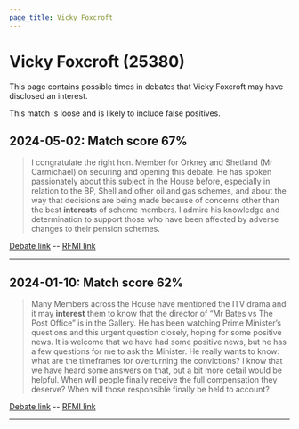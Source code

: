 ```yaml
---
page_title: Vicky Foxcroft
---
```


# Vicky Foxcroft  (25380)

This page contains possible times in debates that Vicky Foxcroft may have disclosed an interest.

This match is loose and is likely to include false positives. 



## 2024-05-02: Match score 67%

>I congratulate the right hon. Member for Orkney and Shetland (Mr Carmichael) on securing and opening this debate.  He has spoken passionately about this subject in the House before, especially in relation to the BP, Shell and other oil and gas schemes, and about the way that decisions are being made because of concerns other than the best **interest**s of scheme members. I admire his knowledge and determination to support those who have been affected by adverse changes to their pension schemes.

[Debate link](https://www.theyworkforyou.com/debates/?id=2024-05-02b.404.0)  --  [RFMI link](https://www.theyworkforyou.com/mp/25380/register)


---



## 2024-01-10: Match score 62%

>Many Members across the House have mentioned the ITV drama and it may **interest** them to know that the director of “Mr Bates vs The Post Office” is in the Gallery. He has been watching Prime Minister’s questions and this urgent question closely, hoping for some positive news. It is welcome that we have had some positive news, but he has a few questions for me to ask the Minister. He really wants to know: what are the timeframes for overturning the convictions? I know that we have heard some answers on that, but a bit more detail would be helpful. When will people finally receive the full compensation they deserve? When will those responsible finally be held to account?

[Debate link](https://www.theyworkforyou.com/debates/?id=2024-01-10c.319.1)  --  [RFMI link](https://www.theyworkforyou.com/mp/25380/register)


---

